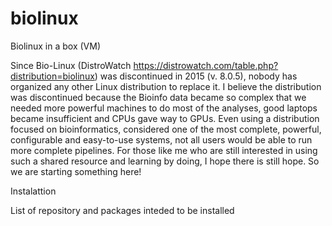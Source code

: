 # biolinux
Biolinux in a box (VM)

Since Bio-Linux (DistroWatch https://distrowatch.com/table.php?distribution=biolinux) was discontinued in 2015 (v. 8.0.5), nobody has organized any other Linux distribution to replace it. I believe the distribution was discontinued because the Bioinfo data became so complex that we needed more powerful machines to do most of the analyses, good laptops became insufficient and CPUs gave way to GPUs. Even using a distribution focused on bioinformatics, considered one of the most complete, powerful, configurable and easy-to-use systems, not all users would be able to run more complete pipelines. For those like me who are still interested in using such a shared resource and learning by doing, I hope there is still hope. So we are starting something here!

Instalattion

List of repository and packages inteded to be installed

